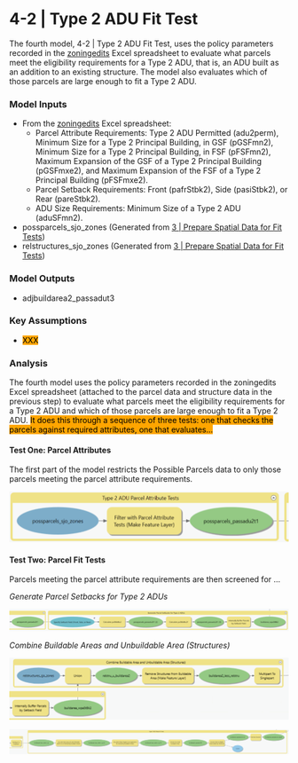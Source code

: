 # 4-2 | Type 2 ADU Fit Test

The fourth model, 4-2 | Type 2 ADU Fit Test, uses the policy parameters recorded in the [zoningedits](../../analysis-preparation/tabular-inputs/#tabular-inputs) Excel spreadsheet to evaluate what parcels meet the eligibility requirements for a Type 2 ADU, that is, an ADU built as an addition to an existing structure. The model also evaluates which of those parcels are large enough to fit a Type 2 ADU.

### Model Inputs

* From the [zoningedits](../../analysis-preparation/tabular-inputs/) Excel spreadsheet:
  * Parcel Attribute Requirements: Type 2 ADU Permitted (adu2perm), Minimum Size for a Type 2 Principal Building, in GSF (pGSFmn2), Minimum Size for a Type 2 Principal Building, in FSF (pFSFmn2), Maximum Expansion of the GSF of a Type 2 Principal Building (pGSFmxe2), and Maximum Expansion of the FSF of a Type 2 Principal Building (pFSFmxe2).
  * Parcel Setback Requirements: Front (pafrStbk2), Side (pasiStbk2), or Rear (pareStbk2).
  * ADU Size Requirements: Minimum Size of a Type 2 ADU (aduSFmn2).
* possparcels\_sjo\_zones (Generated from [3 | Prepare Spatial Data for Fit Tests](../../analysis-steps/3-or-prepare-spatial-data-for-fit-tests.md))
* relstructures\_sjo\_zones (Generated from [3 | Prepare Spatial Data for Fit Tests](../../analysis-steps/3-or-prepare-spatial-data-for-fit-tests.md))

### Model Outputs

* adjbuildarea2\_passadut3

### Key Assumptions

* <mark style="background-color:orange;">XXX</mark>

### Analysis

The fourth model uses the policy parameters recorded in the zoningedits Excel spreadsheet (attached to the parcel data and structure data in the previous step) to evaluate what parcels meet the eligibility requirements for a Type 2 ADU and which of those parcels are large enough to fit a Type 2 ADU. <mark style="background-color:orange;">It does this through a sequence of three tests: one that checks the parcels against required attributes, one that evaluates...</mark>

#### Test One: Parcel Attributes

The first part of the model restricts the Possible Parcels data to only those parcels meeting the parcel attribute requirements.&#x20;

![Screenshot of Model 4, Group 1: Type 2 ADU Parcel Attribute Tests. Click to expand.](../../.gitbook/assets/4-1a.png)

#### Test Two: Parcel Fit Tests

Parcels meeting the parcel attribute requirements are then screened for ...&#x20;

_Generate Parcel Setbacks for Type 2 ADUs_

![Screenshot of Model 4, Group 2a: Generate Parcel Setbacks for Type 2 ADUs. Click to expand.](../../.gitbook/assets/4b.png)

_Combine Buildable Areas and Unbuildable Area (Structures)_

![Screenshot of Model 4, Group 2b: Combinate Buildable Areas and Unbuildable Areas (Structures). Click to expand.](<../../.gitbook/assets/4c (1).png>)

![](../../.gitbook/assets/4d.png)



###

